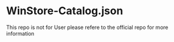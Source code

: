 # WinStore-Catalog.json
This repo is not for User please refere to the official repo for more information
